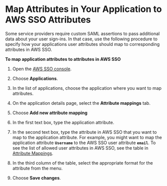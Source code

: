 # Map Attributes in Your Application to AWS SSO Attributes<a name="mapawsssoattributestoapp"></a>

Some service providers require custom SAML assertions to pass additional data about your user sign\-ins\. In that case, use the following procedure to specify how your applications user attributes should map to corresponding attributes in AWS SSO\.

**To map application attributes to attributes in AWS SSO**

1. Open the [AWS SSO console](https://console.aws.amazon.com/singlesignon)\.

1. Choose **Applications**\.

1. In the list of applications, choose the application where you want to map attributes\. 

1. On the application details page, select the **Attribute mappings** tab\.

1. Choose **Add new attribute mapping**

1. In the first text box, type the application attribute\.

1. In the second text box, type the attribute in AWS SSO that you want to map to the application attribute\. For example, you might want to map the application attribute **`Username`** to the AWS SSO user attribute **`email`**\. To see the list of allowed user attributes in AWS SSO, see the table in [Attribute Mappings](attributemappingsconcept.md)\.

1. In the third column of the table, select the appropriate format for the attribute from the menu\.

1. Choose **Save changes**\.